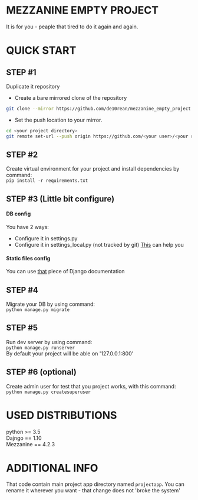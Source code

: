 # MEZZANINE EMPTY PROJECT
It is for you - peaple that tired to do it again and again.  

# QUICK START

## STEP #1

Duplicate it repository

* Create a bare mirrored clone of the repository
```bash
git clone --mirror https://github.com/de10rean/mezzanine_empty_project.hit <your project directory>
```
* Set the push location to your mirror.
```bash
cd <your project directory>
git remote set-url --push origin https://github.com/<your user>/<your repository> 
```
  
## STEP #2
Create virtual environment for your project and install dependencies by command:<br>
`pip install -r requirements.txt`

## STEP #3 (Little bit configure)
#### DB config
You have 2 ways:
* Configure it in settings.py
* Configure it in settings_local.py (not tracked by git)
[This](https://docs.djangoproject.com/en/1.11/ref/settings/#databases) can help you
#### Static files config
You can use [that](https://docs.djangoproject.com/en/1.11/ref/settings/#static-files) piece of Django documentation

## STEP #4
Migrate your DB by using command:<br>
`python manage.py migrate`

## STEP #5 
Run dev server by using command:<br>
`python manage.py runserver`<br>
By default your project will be able on '127.0.0.1:800'

## STEP #6 (optional)
Create admin user for test that you project works, with this command:<br>
`python manage.py createsuperuser`

# USED DISTRIBUTIONS
python >= 3.5<br>
Dajngo == 1.10<br>
Mezzanine == 4.2.3<br>

# ADDITIONAL INFO
That code contain main project app directory named `projectapp`. You can rename
it wherever you want - that change does not 'broke the system'
